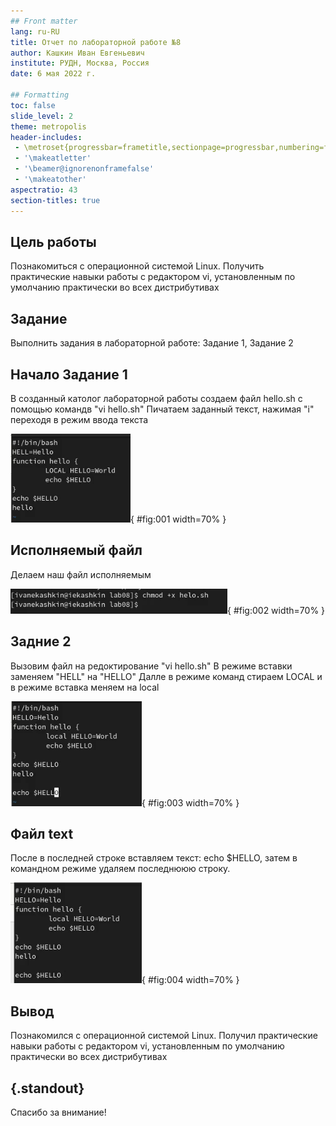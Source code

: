 ```yaml
---
## Front matter
lang: ru-RU
title: Отчет по лабораторной работе №8
author: Кашкин Иван Евгеньевич
institute: РУДН, Москва, Россия
date: 6 мая 2022 г.

## Formatting
toc: false
slide_level: 2
theme: metropolis
header-includes: 
 - \metroset{progressbar=frametitle,sectionpage=progressbar,numbering=fraction}
 - '\makeatletter'
 - '\beamer@ignorenonframefalse'
 - '\makeatother'
aspectratio: 43
section-titles: true
---
```


## Цель работы 

Познакомиться с операционной системой Linux. Получить практические навыки работы с редактором vi, установленным по умолчанию практически во всех дистрибутивах

## Задание

Выполнить задания в лабораторной работе: Задание 1, Задание 2

## Начало Задание 1

В созданный католог лабораторной работы создаем файл hello.sh с помощью командв "vi hello.sh" Пичатаем заданный текст, нажимая "i" переходя в режим ввода текста

![Ввод программы](image/2.png){ #fig:001 width=70% }

## Исполняемый файл

Делаем наш файл исполняемым

![chmod](image/3.png){ #fig:002 width=70% }

## Задние 2
  
Вызовим файл на редоктирование "vi hello.sh" В режиме вставки заменяем "HELL" на "HELLO" Далле в режиме команд стираем LOCAL и в режиме вставка меняем на local

![Исправленный файл](image/4.png){ #fig:003 width=70% }

## Файл text 

После в последней строке вставляем текст: echo $HELLO, затем в командном режиме удаляем последнююю строку.

![Изменеия в коде](image/5.png){ #fig:004 width=70% }

## Вывод

Познакомился с операционной системой Linux. Получил практические навыки работы с редактором vi, установленным по умолчанию практически во всех дистрибутивах

## {.standout}

Спасибо за внимание!
